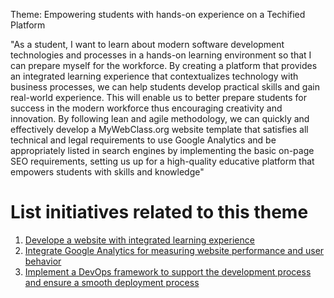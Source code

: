 Theme: Empowering students with hands-on experience on a Techified Platform

"As a student, I want to learn about modern software development technologies and processes in a hands-on learning environment so that I can prepare myself for the workforce. By creating a platform that provides an integrated learning experience that contextualizes technology with business processes, we can help students develop practical skills and gain real-world experience. This will enable us to better prepare students for success in the modern workforce thus encouraging creativity and innovation. By following lean and agile methodology, we can quickly and effectively develop a MyWebClass.org website template that satisfies all technical and legal requirements to use Google Analytics and be appropriately listed in search engines by implementing the basic on-page SEO requirements, setting us up for a high-quality educative platform that empowers students with skills and knowledge"


# List initiatives related to this theme
1. [Develope a website with integrated learning experience](Sumanmhalsank02/mywebclass-agile-docs/documentation/templates/theme/initiatives/initiative_template.md)
2. [Integrate Google Analytics for measuring website performance and user behavior](Sumanmhalsank02/mywebclass-agile-docs/documentation/templates/theme/initiatives/initiative_template.md)
3. [Implement a DevOps framework to support the development process and ensure a smooth deployment process](Sumanmhalsank02/mywebclass-agile-docs/documentation/templates/theme/initiatives/initiative_template.md)

